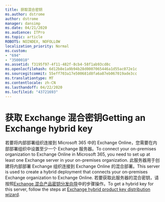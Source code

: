 ```yaml
---
title: 获取混合密钥
ms.author: dstrome
author: dstrome
manager: dansimp
ms.date: 04/21/2020
ms.audience: ITPro
ms.topic: article
ROBOTS: NOINDEX, NOFOLLOW
localization_priority: Normal
ms.custom:
- "694"
- "3500010"
ms.assetid: f3195f97-4f11-482f-8cb4-58f1ab93cd8c
ms.openlocfilehash: 6d12b8e1a9b94b28d0007065446a1d55ac072e1c
ms.sourcegitcommit: 55eff703a17e500681d8fa6a87eb067019ade3cc
ms.translationtype: MT
ms.contentlocale: zh-CN
ms.lasthandoff: 04/22/2020
ms.locfileid: "43721693"
---
```

# <a name="getting-an-exchange-hybrid-key"></a><span data-ttu-id="d66d9-102">获取 Exchange 混合密钥</span><span class="sxs-lookup"><span data-stu-id="d66d9-102">Getting an Exchange hybrid key</span></span>

<span data-ttu-id="d66d9-103">若要将内部部署组织连接到 Microsoft 365 中的 Exchange Online，您需要在内部部署组织中设置至少一个 Exchange 服务器。</span><span class="sxs-lookup"><span data-stu-id="d66d9-103">To connect your on-premises organization to Exchange Online in Microsoft 365, you need to set up at least one Exchange server in your on-premises organization.</span></span> <span data-ttu-id="d66d9-104">此服务器用于创建将内部部署 Exchange 组织连接到 Exchange Online 的混合部署。</span><span class="sxs-lookup"><span data-stu-id="d66d9-104">This server is used to create a hybrid deployment that connects your on-premises Exchange organization to Exchange Online.</span></span> <span data-ttu-id="d66d9-105">若要获取此服务器的混合密钥，请按照[Exchange 混合产品密钥分发向导](https://aka.ms/hybridkey)中的步骤操作。</span><span class="sxs-lookup"><span data-stu-id="d66d9-105">To get a hybrid key for this server, follow the steps at [Exchange hybrid product key distribution wizard](https://aka.ms/hybridkey).</span></span>
  